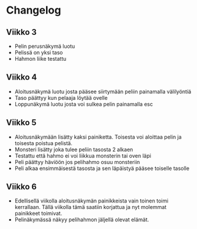 # Changelog

## Viikko 3
- Pelin perusnäkymä luotu
- Pelissä on yksi taso
- Hahmon liike testattu

## Viikko 4
- Aloitusnäkymä luotu josta pääsee siirtymään peliin painamalla välilyöntiä
- Taso päättyy kun pelaaja löytää ovelle
- Loppunäkymä luotu josta voi sulkea pelin painamalla esc

## Viikko 5
- Aloitusnäkymään lisätty kaksi painiketta. Toisesta voi aloittaa pelin ja toisesta poistua pelistä.
- Monsteri lisätty joka tulee peliin tasosta 2 alkaen
- Testattu että hahmo ei voi liikkua monsterin tai oven läpi
- Peli päättyy häviöön jos pelihahmo osuu monsteriin
- Peli alkaa ensimmäisestä tasosta ja sen läpäistyä pääsee toiselle tasolle

## Viikko 6
- Edellisellä viikolla aloitusnäkymän painikkeista vain toinen toimi kerrallaan. Tällä viikolla tämä saatiin korjattua ja nyt molemmat painikkeet toimivat.
- Pelinäkymässä näkyy pelihahmon jäljellä olevat elämät.

